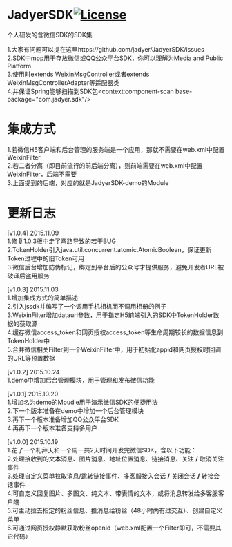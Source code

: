 # JadyerSDK[![License](https://img.shields.io/hexpm/l/plug.svg)](https://github.com/jadyer/JadyerSDK/blob/master/LICENSE)
个人研发的含微信SDK的SDK集<br/>

1.大家有问题可以提在这里https://github.com/jadyer/JadyerSDK/issues<br/>
2.SDK中mpp用于存放微信或QQ公众平台SDK，你可以理解为Media and Public Platform<br/>
3.使用时extends WeixinMsgController或者extends WeixinMsgControllerAdapter等适配器类<br/>
4.并保证Spring能够扫描到SDK包&lt;context:component-scan base-package="com.jadyer.sdk"/&gt;<br/>

# 集成方式
1.若微信H5客户端和后台管理的服务端是一个应用，那就不需要在web.xml中配置WeixinFilter<br/>
2.若二者分离（即目前流行的前后端分离），则前端需要在web.xml中配置WeixinFilter，后端不需要<br/>
3.上面提到的后端，对应的就是JadyerSDK-demo的Module<br/>

# 更新日志
[v1.0.4] 2015.11.09<br/>
1.修复1.0.3版中走了弯路导致的若干BUG<br/>
2.TokenHolder引入java.util.concurrent.atomic.AtomicBoolean，保证更新Token过程中的旧Token可用<br/>
3.微信后台增加防伪标记，绑定到平台后的公众号才提供服务，避免开发者URL被破译后盗用服务<br/>

[v1.0.3] 2015.11.03<br/>
1.增加集成方式的简单描述<br/>
2.引入jssdk并编写了一个调用手机相机而不调用相册的例子<br/>
3.WeixinFilter增加dataurl参数，用于指定H5前端引入的SDK中TokenHolder数据的获取源<br/>
4.缓存微信access_token和网页授权access_token等生命周期较长的数据信息到TokenHolder中<br/>
5.合并微信相关Filter到一个WeixinFilter中，用于初始化appid和网页授权时回调的URL等预置数据<br/>

[v1.0.2] 2015.10.24<br/>
1.demo中增加后台管理模块，用于管理和发布微信功能<br/>

[v1.0.1] 2015.10.20<br/>
1.增加名为demo的Moudle用于演示微信SDK的便捷用法<br/>
2.下一个版本准备在demo中增加一个后台管理模块<br/>
3.再下一个版本准备增加QQ公众平台SDK<br/>
4.再再下一个版本准备支持多用户<br/>

[v1.0.0] 2015.10.19<br/>
1.花了一个礼拜天和一个周一共2天时间开发完微信SDK，含以下功能：<br/>
2.处理接收到的文本消息、图片消息、地址位置消息、链接消息、关注&nbsp;<b>/</b>&nbsp;取消关注事件<br/>
3.处理自定义菜单拉取消息/跳转链接事件、多客服接入会话&nbsp;<b>/</b>&nbsp;关闭会话&nbsp;<b>/</b>&nbsp;转接会话事件<br/>
4.可自定义回复图片、多图文、纯文本、带表情的文本，或将消息转发给多客服客户端<br/>
5.可主动拉去指定的粉丝信息、推消息给粉丝（48小时内有过交互）、创建自定义菜单<br/>
6.可通过网页授权静默获取粉丝openid（web.xml配置一个Filter即可，不需要其它代码）